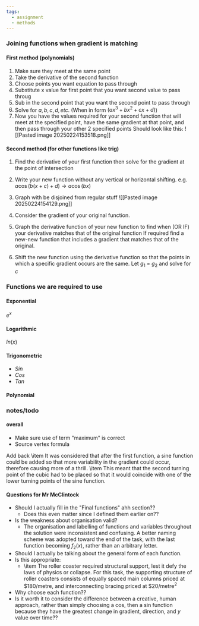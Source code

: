 ```yaml
---
tags:
  - assignment
  - methods
---
```

### Joining functions when gradient is matching
#### First method (polynomials)
1. Make sure they meet at the same point
2. Take the derivative of the second function
3. Choose points you want equation to pass through
4. Substitute x value for first point that you want second value to pass throug
5. Sub in the second point that you want the second point to pass through
6. Solve for $a, b, c, d,etc.$ (When in form $(ax^3+bx^2+cx+d)$) 
7. Now you have the values required for your second function that will meet at the specified point, have the same gradient at that point, and then pass through your other 2 specified points
Should look like this:
![[Pasted image 20250224153518.png]]
#### Second method (for other functions like trig)
1. Find the derivative of your first function then solve for the gradient at the point of intersection
2. Write your new function without any vertical or horizontal shifting. e.g. $a\cos(b(x+c)+d)\rightarrow a\cos(bx)$
3. Graph with be disjoined from regular stuff
	![[Pasted image 20250224154129.png]]

4. Consider the gradient of your original function. 
5. Graph the derivative function of your new function to find when (OR IF) your derivative matches that of the original function
	If required find a new-new function that includes a gradient that matches that of the original. 
6. Shift the new function using the derivative function so that the points in which a specific gradient occurs are the same. 
	Let $g_1$ = $g_2$ and solve for $c$ 

### Functions we are required to use
#### Exponential
$e^x$
#### Logarithmic 
$ln(x)$
#### Trigonometric
- $Sin$
- $Cos$
- $Tan$
#### Polynomial



### notes/todo
#### overall
- Make sure use of term "maximum" is correct
- Source vertex formula

Add back 
	\item It was considered that after the first function, a sine function could be added so that more variability in the gradient could occur, therefore causing more of a thrill. 
	\item This meant that the second turning point of the cubic had to be placed so that it would coincide with one of the lower turning points of the sine function. 

#### Questions for Mr McClintock

- Should I actually fill in the "Final functions" ahh section?? 
	- Does this even matter since I defined them earlier on??
- Is the weakness about organisation valid?
	- The organisation and labelling of functions and variables throughout the solution were inconsistent and confusing. A better naming scheme was adopted toward the end of the task, with the last function becoming $f_2(x)$, rather than an arbitrary letter. 
- Should I actually be talking about the general form of each function. 
- Is this appropriate:
	- \item The roller coaster required structural support, lest it defy the laws of physics or collapse. For this task, the supporting structure of roller coasters consists of equally spaced main columns priced at \$180/metre, and interconnecting bracing priced at \$20/metre$^2$
- Why choose each function??
- Is it worth it to consider the difference between a creative, human approach, rather than simply choosing a cos, then a sin function because they have the greatest change in gradient, direction, and $y$ value over time??